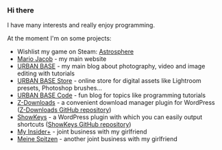 ### Hi there

I have many interests and really enjoy programming.

At the moment I'm on some projects:

- Wishlist my game on Steam: [Astrosphere](https://store.steampowered.com/app/2722160/Astrosphere/?utm_source=github)
- [Mario Jacob](https://mariojacob.com?utm_source=github) - my main website
- [URBAN BASE](https://urban-base.net?utm_source=github) - my main blog about photography, video and image editing with tutorials
- [URBAN BASE Store](https://store.urban-base.net?utm_source=github) - online store for digital assets like Lightroom presets, Photoshop brushes...
- [URBAN BASE Code](https://code.urban-base.net?utm_source=github) - fun blog for topics like programming tutorials
- [Z-Downloads](https://wordpress.org/plugins/z-downloads) - a convenient download manager plugin for WordPress ([Z-Downloads GitHub repository](https://github.com/mariojacob/z-downloads))
- [ShowKeys](https://wordpress.org/plugins/showkeys) - a WordPress plugin with which you can easily output shortcuts ([ShowKeys GitHub repository](https://github.com/mariojacob/showkeys))
- [My Insider+](https://myinsiderplus.com?utm_source=github) - joint business with my girlfriend
- [Meine Spitzen](https://meinespitzen.com?utm_source=github) - another joint business with my girlfriend
